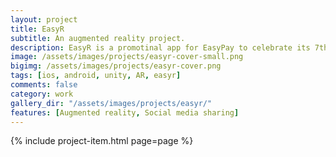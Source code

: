```yaml
---
layout: project
title: EasyR
subtitle: An augmented reality project.
description: EasyR is a promotinal app for EasyPay to celebrate its 7th birthday. You get to blow the baloons representing each partner at the time, light up the candles, and finally hear the birthday song while confettis are firing.
image: /assets/images/projects/easyr-cover-small.png
bigimg: /assets/images/projects/easyr-cover.png
tags: [ios, android, unity, AR, easyr]
comments: false
category: work
gallery_dir: "/assets/images/projects/easyr/"
features: [Augmented reality, Social media sharing]
---
```


{% include project-item.html page=page %}